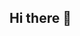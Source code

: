 ## Hi there 👋

<!--
**msbrig/Msbrig** is a ✨ _special_ ✨ repository because its `README.md` (this file) appears on your GitHub profile.

Here are some ideas to get you started:

- 🔭 I’m currently working on .Offering My Moderator Services
- 🌱 I’m currently learning ...How little I know about code, little as in, zero knowledge about code
- 👯 I’m looking to collaborate on joining a Team
- 🤔 I’m looking for help with .scanning all code on my phone and telling where to go from there?
- 💬 Ask me about .Anything.
- 📫 How to reach me: .message me here
- 😄 Pronouns: ...she/her/hers
- ⚡ Fun fact: .i am still alive
-->

